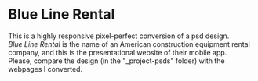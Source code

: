 # Blue Line Rental

This is a highly responsive pixel-perfect conversion of a psd design.<br>
<i>Blue Line Rental</i> is the name of an American construction equipment rental company, and this is
the presentational website of their mobile app.<br>
Please, compare the design (in the "_project-psds" folder) with the webpages I converted.
